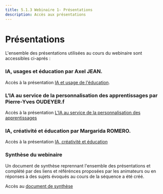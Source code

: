```yaml
---
title: 5.1.3 Webinaire 1- Présentations
description: Accès aux présentations 
---
```



# Présentations
L'ensemble des présentations utilisées au cours du webinaire sont accessibles ci-aprés : 

### IA, usages et éducation par Axel JEAN.
Accès à la présentation [IA et usage de l'éducation](../Documents/intelligence-artificielle-pour-et-par-les-enseignants-axel-jean-ia-et-education.pd).

### L’IA au service de la personnalisation des apprentissages par Pierre-Yves OUDEYER.f
Accès à la présentation [L’IA au service de la personnalisation des apprentissages](../Documents/intelligence-artificielle-pour-et-par-les-enseignants_pierre-yves-oudeyer-ia_curiosite_et_education.pdf)

### IA, créativité et éducation par Margarida ROMERO.
Accès à la présentation [IA, créativité et éducation](../Documents/intelligence-artificielle-pour-et-par-les-enseignants_margarida-romero-ia_-creativite_et_education.pdf)

### Synthèse du webinaire
Un document de synthèse reprennant l'ensemble des présentations et complété par des liens et référénces proposées par les animateurs ou en réponses à des sujets 
évoqués au cours de la séquence a été créé.

Accès au [document de synthèse](../Documents/Webinaire-Usage-IA-Experiences-Perspectives-synthèse-VF.pdf)
